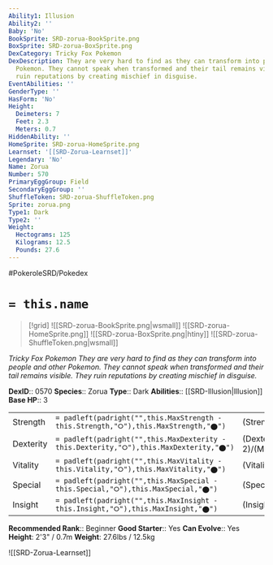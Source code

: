 ```yaml
---
Ability1: Illusion
Ability2: ''
Baby: 'No'
BookSprite: SRD-zorua-BookSprite.png
BoxSprite: SRD-zorua-BoxSprite.png
DexCategory: Tricky Fox Pokemon
DexDescription: They are very hard to find as they can transform into people and other
  Pokemon. They cannot speak when transformed and their tail remains visible. They
  ruin reputations by creating mischief in disguise.
EventAbilities: ''
GenderType: ''
HasForm: 'No'
Height:
  Deimeters: 7
  Feet: 2.3
  Meters: 0.7
HiddenAbility: ''
HomeSprite: SRD-zorua-HomeSprite.png
Learnset: '[[SRD-Zorua-Learnset]]'
Legendary: 'No'
Name: Zorua
Number: 570
PrimaryEggGroup: Field
SecondaryEggGroup: ''
ShuffleToken: SRD-zorua-ShuffleToken.png
Sprite: zorua.png
Type1: Dark
Type2: ''
Weight:
  Hectograms: 125
  Kilograms: 12.5
  Pounds: 27.6
---
```


#PokeroleSRD/Pokedex

# `= this.name`

> [!grid]
> ![[SRD-zorua-BookSprite.png|wsmall]]
> ![[SRD-zorua-HomeSprite.png]]
> ![[SRD-zorua-BoxSprite.png|htiny]]
> ![[SRD-zorua-ShuffleToken.png|wsmall]]


*Tricky Fox Pokemon*
*They are very hard to find as they can transform into people and other Pokemon. They cannot speak when transformed and their tail remains visible. They ruin reputations by creating mischief in disguise.*

**DexID**:: 0570
**Species**:: Zorua
**Type**:: Dark
**Abilities**:: [[SRD-Illusion|Illusion]]
**Base HP**:: 3

|           |                                                                                        |                                          |
| --------- | -------------------------------------------------------------------------------------- | ---------------------------------------- |
| Strength  | `= padleft(padright("",this.MaxStrength - this.Strength,"⭘"),this.MaxStrength,"⬤")`    | (Strength::2)/(MaxStrength::4)   |
| Dexterity | `= padleft(padright("",this.MaxDexterity - this.Dexterity,"⭘"),this.MaxDexterity,"⬤")` | (Dexterity:: 2)/(MaxDexterity::4) |
| Vitality  | `= padleft(padright("",this.MaxVitality - this.Vitality,"⭘"),this.MaxVitality,"⬤")`    | (Vitality::1)/(MaxVitality::3)   |
| Special   | `= padleft(padright("",this.MaxSpecial - this.Special,"⭘"),this.MaxSpecial,"⬤")`       | (Special::2)/(MaxSpecial::5)     |
| Insight   | `= padleft(padright("",this.MaxInsight - this.Insight,"⭘"),this.MaxInsight,"⬤")`       | (Insight::1)/(MaxInsight::3)     |


**Recommended Rank**:: Beginner
**Good Starter**:: Yes
**Can Evolve**:: Yes
**Height**: 2'3" / 0.7m
**Weight**: 27.6lbs / 12.5kg

![[SRD-Zorua-Learnset]]